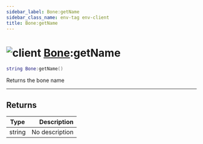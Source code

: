 ```yaml
---
sidebar_label: Bone:getName
sidebar_class_name: env-tag env-client
title: Bone:getName
---
```


# <img src='/img/wiki/client.png' alt='client' data-tag='env-tag' /> [Bone](../bone/README.md):getName

```lua
string Bone:getName()
```

Returns the bone name<br/>

-----------------
## Returns

| Type   | Description |
| ------ | ----------: |
| string | No description |
